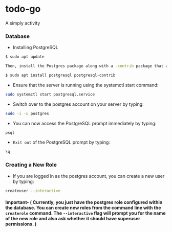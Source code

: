 # todo-go
A simply activity


### Database
* Installing PostgreSQL
```bash
$ sudo apt update

Then, install the Postgres package along with a -contrib package that adds some additional utilities and functionality:

$ sudo apt install postgresql postgresql-contrib
```
* Ensure that the server is running using the systemctl start command:
```bash
sudo systemctl start postgresql.service
```
* Switch over to the postgres account on your server by typing:
```bash
sudo -i -u postgres
```
* You can now access the PostgreSQL prompt immediately by typing:
```bash
psql
```
* `Exit out` of the PostgreSQL prompt by typing:
```bash
\q
```
###  Creating a New Role
* If you are logged in as the postgres account, you can create a new user by typing:
```bash
createuser --interactive
```
#### Important- ( Currently, you just have the postgres role configured within the database. You can create new roles from the command line with the `createrole` command. The `--interactive` flag will prompt you for the name of the new role and also ask whether it should have superuser permissions. )
